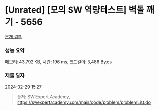 # [Unrated] [모의 SW 역량테스트] 벽돌 깨기 - 5656 

[문제 링크](https://swexpertacademy.com/main/code/problem/problemDetail.do?contestProbId=AWXRQm6qfL0DFAUo) 

### 성능 요약

메모리: 43,792 KB, 시간: 196 ms, 코드길이: 3,486 Bytes

### 제출 일자

2024-02-29 15:27



> 출처: SW Expert Academy, https://swexpertacademy.com/main/code/problem/problemList.do